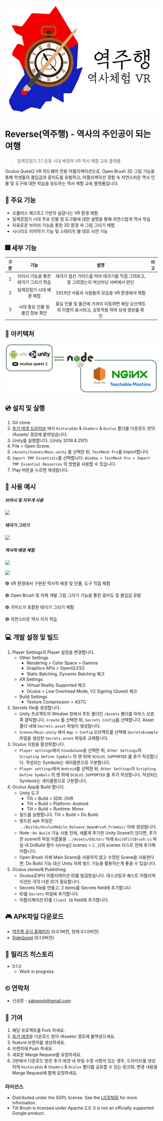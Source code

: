![역주행로고](Document/Images/logo_side.jpg)



# Reverse(역주행) - 역사의 주인공이 되는 여행

> 일제강점기 3.1 운동 시대 배경의 VR 역사 체험 교육 플랫폼

Oculus Quest2 VR 하드웨어 전용 어플리케이션으로, Open Brush 3D 그림 기능을 통해 학생들의 몰입감과 흥미도를 유발하고, 어플리케이션 경험 속 자연스러운 역사 인물 및 도구에 대한 학습을 유도하는 역사 체험 교육 플랫폼입니다.



## 🎲 주요 기능

- 오큘러스 퀘스트2 기반의 실감나는 VR 환경 체험
- 일제강점기 시대 주요 인물 및 도구들에 대한 설명을 통해 자연스럽게 역사 학습
- 자유로운 브러쉬 기능을 통한 3D 환경 속 그림 그리기 체험
- 시나리오 이어하기 기능 및 스테이지 별 데모 시연 기능



## 🎆 세부 기능

| 구분 |                 기능                  |                             설명                             | 비고 |
| :--: | :-----------------------------------: | :----------------------------------------------------------: | :--: |
|  1   | 브러시 기능을 통한 태극기 그리기 학습 | 태극기 점선 가이드를 따라 태극기를 직접 그려보고, 잘 그려졌는지 머신러닝 서버에서 판단 |      |
|  2   |       일제강점기 시대 배경 체험       |        1919년 서울과 사람들의 모습을 VR 환경에서 체험        |      |
|  3   |   시대 중요 인물 및 물건 정보 확인    | 중요 인물 및 물건에 가까이 이동하면 해당 오브젝트의 이름이 표시되고, 상호작용 하여 상세 정보를 확인 |      |



## 🔨 아키텍처

![아키텍처](Document/Images/architect.JPG)



## 💿 설치 및 실행

1. Git clone
2. [추가 에셋 드라이브](https://drive.google.com/drive/folders/1SXOdj1nNNBppHeIJYEuLVrFue_Si9oLP?usp=sharing) 에서 `HistoryEdu` & `Shaders` & `Oculus` 폴더를 다운로드 받아 /Assets/ 경로에 붙여넣습니다.
3. Unity를 실행합니다. (Unity 2019.4.25f1)
4. File > Open Scene.
5. `/Assets/Scenes/Main.unity` 를 선택한 뒤, `TextMesh Pro`를 Import합니다.
6. `Import TMP Essentials`를 선택합니다. `Window > TextMesh Pro > Import TMP Essential Resources` 의 방법을 사용할 수 있습니다.
7. Play 버튼을 누르면 재생됩니다.



## 🎨 사용 예시

##### 브러시 및 지우개 사용

![](Document/Images/Brush.gif)



##### 태극기 그리기

![](Document/Images/makeFlag.gif)



##### 역사적 배경 체험

![](Document/Images/Pond.gif)

![](Document/Images/Park.gif)



🟣 VR 환경에서 구현된 역사적 배경 및 인물, 도구 직접 체험

🟣 Open Brush 및 자체 개발 그림 그리기 기능을 통한 흥미도 및 몰입감 유발

🟣 가이드가 포함된 태극기 그리기 체험

🟣 자연스러운 역사 지식 학습



## 💻 개발 설정 및 빌드

1. Player Settings의 Player 설정을 변경합니다.
   - Other Settings
     - Rendering > Color Space > Gamma
     - Graphics APIs > OpenGLES3
     - Static Batching, Dynamic Batching 체크
   - XR Settings
     - Virtual Reality Supported 체크
     - Oculus > Low Overhead Mode, V2 Signing (Quest) 체크
   - Build Settings
     - Texture Compression > ASTC
2. Secrets file을 생성합니다.
   - Unity 프로젝트의 Window 창에서 루트 폴더인 `/Assets` 폴더를 마우스 오른쪽 클릭합니다. `Create` 를 선택한 뒤, `Secrets Config`를 선택합니다. Asset 폴더 내에 `Secrets.asset` 파일이 생성됩니다.
   - `Scenes/Main.unity` 에서 `App > Config` 오브젝트를 선택해 `SecretsExample` 파일을 생성한 `Secrets.asset` 파일로 교체합니다.
3. Oculus 지원을 활성화합니다.
   - `Player settings`에서 `Standalone`을 선택한 뒤, `Other Settings`의 `Scripting Define Symbols` 의 맨 뒤에 `OCULUS_SUPPORTED` 를 추가 작성합니다. 작성되는 Symbols는 세미콜론으로 구분합니다.
   - `Player settings`에서 `Android`를 선택한 뒤, `Other Settings`의 `Scripting Define Symbols` 의 맨 뒤에 `OCULUS_SUPPORTED` 를 추가 작성합니다. 작성되는 Symbols는 세미콜론으로 구분합니다.
4. Oculus App을 Build 합니다.
   - Unity 도구
     - Tilt > Build > SDK: OVR
     - Tilt > Build > Platform: Android
     - Tilt > Build > Runtime: Mono
   - 빌드를 실행합니다. Tilt > Build > Do Build.
   - 빌드된 apk 파일은 `../Builds/OculusMobile_Release_OpenBrush_FromGui/` 아래 생성됩니다.
   - Note : `Do Build` 기능 사용 전에, 새롭게 추가한 Unity Scene이 있다면, 추가한 scene의 파일 이름들을 `../Assets/Editor/` 아래 `BuildTiltBrush.cs` 파일 내 DoBuild 함수 (string[] scenes = {...})의 scenes 리스트 안에 추가해야합니다.
   - Open Brush 자체 Main Scene을 사용하지 않고 수정된 Scene을 사용한다면, Do Build 기능 대신 Unity 자체 빌드 기능을 활용하는게 좋을 수 있습니다.
5. Oculus stores에 Publishing
   - Oculus로부터 어플리케이션 ID를 발급받습니다. 데스크탑과 퀘스트 어플리케이션은 각각 다른  ID가 필요합니다.
   - Secrets file을 만들고, 2 items를 Secrets field에 추가합니다.
   - ID를 `Secrets` 파일에 추가합니다.
   - 어플리케이션 ID를 `Client ID` field에 추가합니다.



## 🎮 APK파일 다운로드

- [역주행 공식 홈페이지](http://k4a101.p.ssafy.io/) (0.0.1버전, 현재 0.1.0버전)
- [SideQuest](https://www.oculus.com/experiences/quest/5393986407340561/) (0.1.0버전)



## 🧶 릴리즈 히스토리

- 0.1.0
  - Work in progress




## ⏲ 연락처

- 신상훈 - sakwook@gmail.com



## 🦴 기여

1. 해당 프로젝트를 Fork 하세요.
2. [추가 에셋](https://drive.google.com/drive/folders/1SXOdj1nNNBppHeIJYEuLVrFue_Si9oLP?usp=sharing)을 다운로드 받아 /Assets/ 경로에 붙여넣으세요.
3. feature 브랜치를 생성하세요.
4. 브랜치에 Push 하세요.
5. 새로운 Merge Request를 요청하세요.
6. 2번에서 다운로드 받은 추가 에셋 내 파일 수정 사항이 있는 경우, 드라이브를 생성하여 `HistoryEdu` & `Shaders` & `Oculus` 폴더를 공유할 수 있는 링크와, 변경 내용을 Merge Request에 함께 요청하세요.



### 라이선스

- Distributed under the SGPL license. See the [LICENSE](LICENSE) for more information.
- Tilt Brush is licensed under Apache 2.0. It is not an officially supported Google product.

